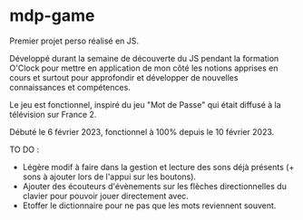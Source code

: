 # mdp-game

Premier projet perso réalisé en JS.

Développé durant la semaine de découverte du JS pendant la formation O'Clock pour mettre en application de mon côté les notions apprises en cours et surtout pour approfondir et développer de nouvelles connaissances et compétences.

Le jeu est fonctionnel, inspiré du jeu "Mot de Passe" qui était diffusé à la télévision sur France 2.

Débuté le 6 février 2023, fonctionnel à 100% depuis le 10 février 2023.

TO DO :
- Légère modif à faire dans la gestion et lecture des sons déjà présents (+ sons à ajouter lors de l'appui sur les boutons).
- Ajouter des écouteurs d'évènements sur les flèches directionnelles du clavier pour pouvoir jouer directement avec.
- Etoffer le dictionnaire pour ne pas que les mots reviennent souvent.

